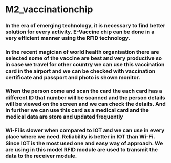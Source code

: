 # M2_vaccinationchip
### In the era of emerging technology, it is necessary to find better solution for every activity. E-Vaccine chip can be done in a very efficient manner using the RFID technology. 
### In the recent magician of world health organisation there are selected some of the vaccine are best and very productive so in case we travel for other country we can use this vaccination card in the airport and we can be checked with vaccination certificate and passport and photo is shown monitor.
### When the person come and scan the card the each card has a different ID that number will be scanned and the person details will be viewed on the screen and we can check the details. And in further we can use this card as a medical card and the medical data are store and updated frequently
### Wi-Fi is slower when compared to IOT and we can use in every place where we need. Reliability is better in IOT than Wi-Fi. Since IOT is the most used one and easy way of approach.  We are using in this model RFID module are used to transmit the data to the receiver module.
